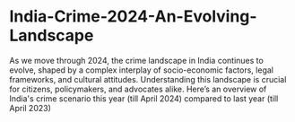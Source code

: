 # India-Crime-2024-An-Evolving-Landscape

As we move through 2024, the crime landscape in India continues to evolve, shaped by a complex interplay of socio-economic factors, legal frameworks, and cultural attitudes. Understanding this landscape is crucial for citizens, policymakers, and advocates alike. Here’s an overview of India's crime scenario this year (till April 2024) compared to last year (till April 2023)
